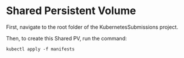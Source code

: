 # Shared Persistent Volume

First, navigate to the root folder of the KubernetesSubmissions project.

Then, to create this Shared PV, run the command:

`kubectl apply -f manifests`